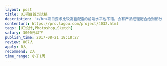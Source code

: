 ```yaml
---                
layout: post       
title: UI项目首页试稿           
description: '</br>项目要求比较高且配套的前端水平也不错，会有产品经理配合给到部分原型图，项目成员都会很专业。</br></br>风格偏向国际化，配色比较鲜艳，具体素材在合作后才能给。设计部门承担了相对简单的一些页面，剩下包括首页大概页面数有10-20个，周期方面得按我们的安排，会要求在3-4周内全部完成。</br></br>但我们需要这周先做首页试稿，如果OK才会继续做其他页面。</br></br>内容需保密，详细待沟通</br>'     
contenturl: https://pro.lagou.com/project/4032.html      
tags: [UI设计,Photoshop,Sketch]            
salary: 3000元以下          
publish_time: 2017-08-21 18:18:27         
review: 807人                   
apply: 0人                   
recommend: 2人                   
time_range: 小于1周              
---                 
```

